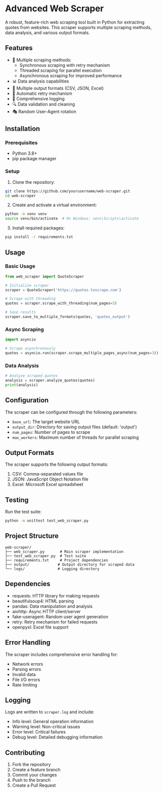# Advanced Web Scraper

A robust, feature-rich web scraping tool built in Python for extracting quotes from websites. This scraper supports multiple scraping methods, data analysis, and various output formats.

## Features

- 🚀 Multiple scraping methods:
  - Synchronous scraping with retry mechanism
  - Threaded scraping for parallel execution
  - Asynchronous scraping for improved performance
- 📊 Data analysis capabilities
- 💾 Multiple output formats (CSV, JSON, Excel)
- 🔄 Automatic retry mechanism
- 📝 Comprehensive logging
- 🔍 Data validation and cleaning
- 🎭 Random User-Agent rotation

## Installation

### Prerequisites

- Python 3.8+
- pip package manager

### Setup

1. Clone the repository:
```bash
git clone https://github.com/yourusername/web-scraper.git
cd web-scraper
```

2. Create and activate a virtual environment:
```bash
python -m venv venv
source venv/bin/activate  # On Windows: venv\Scripts\activate
```

3. Install required packages:
```bash
pip install -r requirements.txt
```

## Usage

### Basic Usage

```python
from web_scraper import QuoteScraper

# Initialize scraper
scraper = QuoteScraper('https://quotes.toscrape.com')

# Scrape with threading
quotes = scraper.scrape_with_threading(num_pages=3)

# Save results
scraper.save_to_multiple_formats(quotes, 'quotes_output')
```

### Async Scraping

```python
import asyncio

# Scrape asynchronously
quotes = asyncio.run(scraper.scrape_multiple_pages_async(num_pages=3))
```

### Data Analysis

```python
# Analyze scraped quotes
analysis = scraper.analyze_quotes(quotes)
print(analysis)
```

## Configuration

The scraper can be configured through the following parameters:

- `base_url`: The target website URL
- `output_dir`: Directory for saving output files (default: 'output')
- `num_pages`: Number of pages to scrape
- `max_workers`: Maximum number of threads for parallel scraping

## Output Formats

The scraper supports the following output formats:

1. CSV: Comma-separated values file
2. JSON: JavaScript Object Notation file
3. Excel: Microsoft Excel spreadsheet

## Testing

Run the test suite:

```bash
python -m unittest test_web_scraper.py
```

## Project Structure

```
web-scraper/
├── web_scraper.py       # Main scraper implementation
├── test_web_scraper.py  # Test suite
├── requirements.txt     # Project dependencies
├── output/             # Output directory for scraped data
└── logs/               # Logging directory
```

## Dependencies

- requests: HTTP library for making requests
- beautifulsoup4: HTML parsing
- pandas: Data manipulation and analysis
- aiohttp: Async HTTP client/server
- fake-useragent: Random user agent generation
- retry: Retry mechanism for failed requests
- openpyxl: Excel file support

## Error Handling

The scraper includes comprehensive error handling for:

- Network errors
- Parsing errors
- Invalid data
- File I/O errors
- Rate limiting

## Logging

Logs are written to `scraper.log` and include:

- Info level: General operation information
- Warning level: Non-critical issues
- Error level: Critical failures
- Debug level: Detailed debugging information

## Contributing

1. Fork the repository
2. Create a feature branch
3. Commit your changes
4. Push to the branch
5. Create a Pull Request
